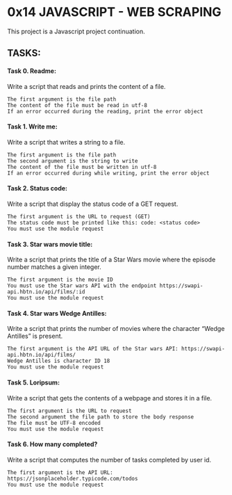 # 0x14 JAVASCRIPT - WEB SCRAPING

This project is a Javascript project continuation.

## TASKS:

#### Task 0. Readme:
Write a script that reads and prints the content of a file.

    The first argument is the file path
    The content of the file must be read in utf-8
    If an error occurred during the reading, print the error object

#### Task 1. Write me:
Write a script that writes a string to a file.

    The first argument is the file path
    The second argument is the string to write
    The content of the file must be written in utf-8
    If an error occurred during while writing, print the error object

#### Task 2. Status code:
Write a script that display the status code of a GET request.

    The first argument is the URL to request (GET)
    The status code must be printed like this: code: <status code>
    You must use the module request

#### Task 3. Star wars movie title:
Write a script that prints the title of a Star Wars movie where the episode number matches a given integer.

    The first argument is the movie ID
    You must use the Star wars API with the endpoint https://swapi-api.hbtn.io/api/films/:id
    You must use the module request

#### Task 4. Star wars Wedge Antilles:
Write a script that prints the number of movies where the character “Wedge Antilles” is present.

    The first argument is the API URL of the Star wars API: https://swapi-api.hbtn.io/api/films/
    Wedge Antilles is character ID 18
    You must use the module request

#### Task 5. Loripsum:
Write a script that gets the contents of a webpage and stores it in a file.

    The first argument is the URL to request
    The second argument the file path to store the body response
    The file must be UTF-8 encoded
    You must use the module request

#### Task 6. How many completed?
Write a script that computes the number of tasks completed by user id.

    The first argument is the API URL: https://jsonplaceholder.typicode.com/todos
    You must use the module request
